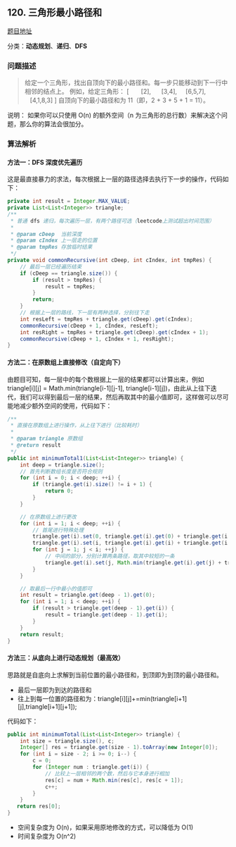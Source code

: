 ﻿## 120. 三角形最小路径和

[题目地址](https://leetcode-cn.com/problems/triangle/)

分类：**动态规划**、**递归**、**DFS**

### 问题描述
> 给定一个三角形，找出自顶向下的最小路径和。每一步只能移动到下一行中相邻的结点上。
例如，给定三角形：
[
&nbsp;&nbsp;&nbsp;&nbsp;&nbsp;&nbsp;[2],
&nbsp;&nbsp;&nbsp;&nbsp;&nbsp;[3,4],
&nbsp;&nbsp;&nbsp;&nbsp;[6,5,7],
&nbsp;&nbsp;&nbsp;[4,1,8,3]
]
自顶向下的最小路径和为 11（即，2 + 3 + 5 + 1 = 11）。

说明：
如果你可以只使用 O(n) 的额外空间（n 为三角形的总行数）来解决这个问题，那么你的算法会很加分。


### 算法解析
#### 方法一：DFS 深度优先遍历
这是最直接暴力的求法，每次根据上一层的路径选择去执行下一步的操作，代码如下：
```java
private int result = Integer.MAX_VALUE;
private List<List<Integer>> triangle;
/**
 * 普通 dfs 递归，每次遍历一层，有两个路径可选（leetcode上测试超出时间范围）
 *
 * @param cDeep  当前深度
 * @param cIndex 上一层走的位置
 * @param tmpRes 存放临时结果
 */
private void commonRecursive(int cDeep, int cIndex, int tmpRes) {
    // 最后一层已经遍历结束
    if (cDeep == triangle.size()) {
        if (result > tmpRes) {
            result = tmpRes;
        }
        return;
    }
    // 根据上一层的路线，下一层有两种选择，分别往下走
    int resLeft = tmpRes + triangle.get(cDeep).get(cIndex);
    commonRecursive(cDeep + 1, cIndex, resLeft);
    int resRight = tmpRes + triangle.get(cDeep).get(cIndex + 1);
    commonRecursive(cDeep + 1, cIndex + 1, resRight);
}
```

#### 方法二：在原数组上直接修改（自定向下）
由题目可知，每一层中的每个数根据上一层的结果都可以计算出来，例如 triangle[i][j] = Math.min(triangle[i-1][j-1], triangle[i-1][j])，由此从上往下迭代，我们可以得到最后一层的结果，然后再取其中的最小值即可，这样做可以尽可能地减少额外空间的使用，代码如下：
```java
/**
 * 直接在原数组上进行操作，从上往下进行（比较耗时）
 *
 * @param triangle 原数组
 * @return result
 */
public int minimumTotal1(List<List<Integer>> triangle) {
    int deep = triangle.size();
    // 首先判断数组长度是否符合规则
    for (int i = 0; i < deep; ++i) {
        if (triangle.get(i).size() != i + 1) {
            return 0;
        }
    }

    // 在原数组上进行更改
    for (int i = 1; i < deep; ++i) {
        // 首尾进行特殊处理
        triangle.get(i).set(0, triangle.get(i).get(0) + triangle.get(i - 1).get(0));
        triangle.get(i).set(i, triangle.get(i).get(i) + triangle.get(i - 1).get(i - 1));
        for (int j = 1; j < i; ++j) {
            // 中间的部分，分别计算两条路径，取其中较短的一条
            triangle.get(i).set(j, Math.min(triangle.get(i).get(j) + triangle.get(i - 1).get(j - 1), triangle.get(i).get(j) + triangle.get(i - 1).get(j)));
        }
    }

    // 取最后一行中最小的值即可
    int result = triangle.get(deep - 1).get(0);
    for (int i = 1; i < deep; ++i) {
        if (result > triangle.get(deep - 1).get(i)) {
            result = triangle.get(deep - 1).get(i);
        }
    }
    return result;
}
```

#### 方法三：从底向上进行动态规划（最高效）
思路就是自底向上求解到当前位置的最小路径和，到顶即为到顶的最小路径和。

- 最后一层即为到达的路径和
- 往上到每一位置的路径和为：triangle[i][j]+=min(triangle[i+1][j],triangle[i+1][j+1]);

代码如下：
```java
public int minimumTotal(List<List<Integer>> triangle) {
    int size = triangle.size(), c;
    Integer[] res = triangle.get(size - 1).toArray(new Integer[0]);
    for (int i = size - 2; i >= 0; i--) {
        c = 0;
        for (Integer num : triangle.get(i)) {
            // 比较上一层相邻的两个数，然后与它本身进行相加
            res[c] = num + Math.min(res[c], res[c + 1]);
            c++;
        }
    }
   return res[0];
}
```
- 空间复杂度为 O(n)，如果采用原地修改的方式，可以降低为 O(1)
- 时间复杂度为 O(n^2)

